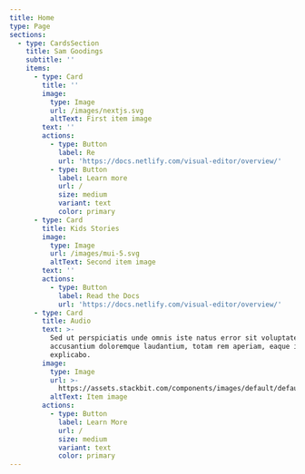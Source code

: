 ```yaml
---
title: Home
type: Page
sections:
  - type: CardsSection
    title: Sam Goodings
    subtitle: ''
    items:
      - type: Card
        title: ''
        image:
          type: Image
          url: /images/nextjs.svg
          altText: First item image
        text: ''
        actions:
          - type: Button
            label: Re
            url: 'https://docs.netlify.com/visual-editor/overview/'
          - type: Button
            label: Learn more
            url: /
            size: medium
            variant: text
            color: primary
      - type: Card
        title: Kids Stories
        image:
          type: Image
          url: /images/mui-5.svg
          altText: Second item image
        text: ''
        actions:
          - type: Button
            label: Read the Docs
            url: 'https://docs.netlify.com/visual-editor/overview/'
      - type: Card
        title: Audio
        text: >-
          Sed ut perspiciatis unde omnis iste natus error sit voluptatem
          accusantium doloremque laudantium, totam rem aperiam, eaque ipsa quae.
          explicabo.
        image:
          type: Image
          url: >-
            https://assets.stackbit.com/components/images/default/default-image.png
          altText: Item image
        actions:
          - type: Button
            label: Learn More
            url: /
            size: medium
            variant: text
            color: primary
---
```

